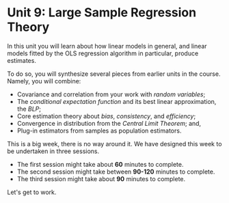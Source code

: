 # Unit 9: Large Sample Regression Theory 

In this unit you will learn about how linear models in general, and linear models fitted by the OLS regression algorithm in particular, produce estimates. 

To do so, you will synthesize several pieces from earlier units in the course. Namely, you will combine: 

- Covariance and correlation from your work with *random variables*;
- The *conditional expectation function* and its best linear approximation, the *BLP*;
- Core estimation theory about *bias*, *consistency*, and *efficiency*; 
- Convergence in distribution from the *Central Limit Theorem*; and, 
- Plug-in estimators from samples as population estimators. 

This is a big week, there is no way around it. We have designed this week to be undertaken in three sessions. 

- The first session might take about **60** minutes to complete. 
- The second session might take between **90-120** minutes to complete.
- The third session might take about **90** minutes to complete. 

Let's get to work. 
